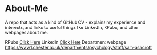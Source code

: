 # About-Me
A repo that acts as a kind of GitHub CV - explains my experience and interests, and links to useful things like LinkedIn, RPubs, and other webpages about me.

RPubs [Click Here](http://rpubs.com/Ashcroft)
LinkedIn [Click Here](www.linkedin.com/in/samashcroft)
Department webpage https://www1.chester.ac.uk/departments/psychology/staff/sam-ashcroft
